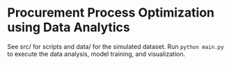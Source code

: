 # Procurement Process Optimization using Data Analytics

See src/ for scripts and data/ for the simulated dataset.
Run `python main.py` to execute the data analysis, model training, and visualization.
